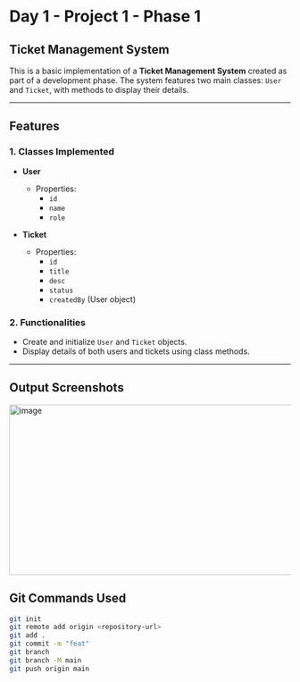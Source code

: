 # Day 1 - Project 1 - Phase 1

## Ticket Management System

This is a basic implementation of a **Ticket Management System** created as part of a development phase. The system features two main classes: `User` and `Ticket`, with methods to display their details.

---

## Features

### 1. Classes Implemented

- **User**
  - Properties:
    - `id`
    - `name`
    - `role`

- **Ticket**
  - Properties:
    - `id`
    - `title`
    - `desc`
    - `status`
    - `createdBy` (User object)

### 2. Functionalities

- Create and initialize `User` and `Ticket` objects.
- Display details of both users and tickets using class methods.

---

## Output Screenshots

<img width="606" height="305" alt="image" src="https://github.com/user-attachments/assets/33f9d13b-d550-48bb-a4a1-38681066cae4" />


## Git Commands Used

```bash
git init
git remote add origin <repository-url>
git add .
git commit -m "feat"
git branch
git branch -M main
git push origin main
